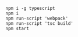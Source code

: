     npm i -g typescript
    npm i
    npm run-script 'webpack'
    npm run-script 'tsc build'
    npm start